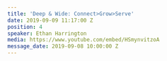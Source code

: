 ```yaml
---
title: 'Deep & Wide: Connect>Grow>Serve'
date: 2019-09-09 11:17:00 Z
position: 4
speaker: Ethan Harrington
media: https://www.youtube.com/embed/HSmynvitzoA
message_date: 2019-09-08 10:00:00 Z
---
```



